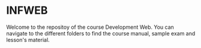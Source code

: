 # INFWEB
Welcome to the repositoy of the course Development Web. You can navigate to the different folders to find the course manual, sample exam and lesson's material. 
